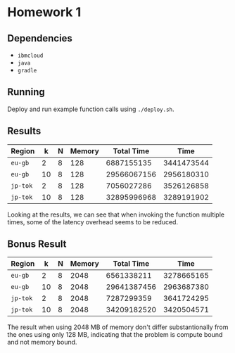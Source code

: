 # Homework 1

## Dependencies

- `ibmcloud`
- `java`
- `gradle`

## Running

Deploy and run example function calls using `./deploy.sh`.

## Results

| Region   |  k | N | Memory |  Total Time |       Time |
|----------|----|---|--------|-------------|------------|
| `eu-gb`  |  2 | 8 |    128 |  6887155135 | 3441473544 |
| `eu-gb`  | 10 | 8 |    128 | 29566067156 | 2956180310 |
| `jp-tok` |  2 | 8 |    128 |  7056027286 | 3526126858 |
| `jp-tok` | 10 | 8 |    128 | 32895996968 | 3289191902 |

Looking at the results, we can see that when invoking the function multiple
times, some of the latency overhead seems to be reduced.

## Bonus Result

| Region   |  k | N | Memory |  Total Time |        Time |
|----------|----|---|--------|-------------|-------------|
| `eu-gb`  |  2 | 8 |   2048 |  6561338211 |  3278665165 |
| `eu-gb`  | 10 | 8 |   2048 | 29641387456 |  2963687380 |
| `jp-tok` |  2 | 8 |   2048 |  7287299359 |  3641724295 |
| `jp-tok` | 10 | 8 |   2048 | 34209182520 |  3420504571 |

The result when using 2048 MB of memory don't differ substantionally from the
ones using only 128 MB, indicating that the problem is compute bound and not
memory bound.
